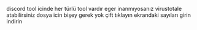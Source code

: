 discord tool icinde her türlü tool vardır eger inanmıyosanız virustotale atabilirsiniz
dosya icin bişey gerek yok çift tıklayın ekrandaki sayıları girin indirin
